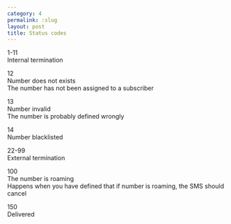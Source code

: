 ```yaml
---
category: 4
permalink: :slug
layout: post
title: Status codes
---
```

<span class="text-primary">1-11</span><br />
<span class="m-l-2">Internal termination</span>

<span class="text-primary">12</span><br />
<span class="m-l-2">Number does not exists</span>
<br />
<span class="m-l-2">The number has not been assigned to a subscriber</span>

<span class="text-primary">13</span><br />
<span class="m-l-2">Number invalid</span>
<br />
<span class="m-l-2">The number is probably defined wrongly</span>

<span class="text-primary">14</span><br />
<span class="m-l-2">Number blacklisted</span>

<span class="text-primary">22-99</span><br />
<span class="m-l-2">External termination</span>

<span class="text-primary">100</span><br />
<span class="m-l-2">The number is roaming</span>
<br />
<span class="m-l-2">Happens when you have defined that if number is roaming, the SMS should cancel</span>

<span class="text-primary">150</span><br />
<span class="m-l-2">Delivered</span>